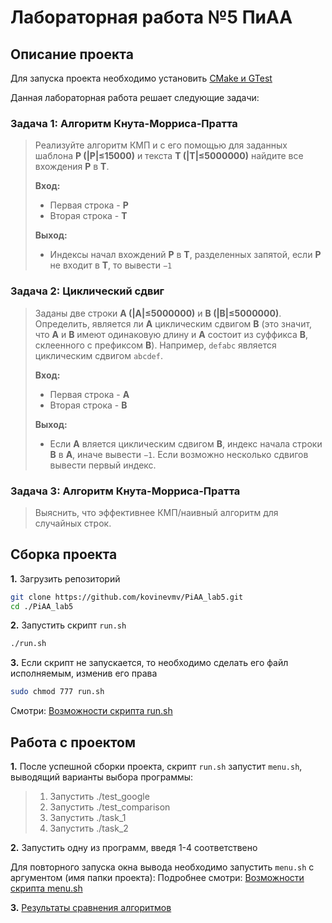 # Лабораторная работа №5 ПиАА

## Описание проекта

Для запуска проекта необходимо установить [CMake и GTest](4_sem/Lab_5/doc/howtoinstall.md)

Данная лабораторная работа решает следующие задачи:

### Задача 1: Алгоритм Кнута-Морриса-Пратта

 > Реализуйте алгоритм КМП и с его помощью для заданных шаблона **P (|P|≤15000)** и текста **T (|T|≤5000000)** найдите все вхождения **P** в **T**.
 > 
 > **Вход:**
 >  * Первая строка - **P** 
 >  * Вторая строка - **T**
 > 
 > 
 > **Выход:**
 >  * Индексы начал вхождений **P** в **T**, разделенных запятой, если **P** не входит в **T**, то вывести `−1`


### Задача 2: Циклический сдвиг

 > Заданы две строки **A (|A|≤5000000)** и **B (|B|≤5000000)**.
 > Определить, является ли **А** циклическим сдвигом **В** (это значит, что **А** и **В** имеют одинаковую длину и **А** состоит из суффикса **В**, склеенного с префиксом **В**). Например, ```defabc``` является циклическим сдвигом ```abcdef```.
 > 
 > **Вход:**
 >  * Первая строка - **A**
 >  * Вторая строка - **B**
 > 
 > 
 > **Выход:**
 >  * Если **A** вляется циклическим сдвигом **B**, индекс начала строки **B** в **A**, иначе вывести `−1`. Если возможно несколько сдвигов вывести первый индекс.

 
 ### Задача 3: Алгоритм Кнута-Морриса-Пратта

 > Выяснить, что эффективнее КМП/наивный алгоритм для случайных строк.



## Сборка проекта

**1.** Загрузить репозиторий

```bash
git clone https://github.com/kovinevmv/PiAA_lab5.git
cd ./PiAA_lab5
```

**2.** Запустить скрипт `run.sh`

```bash
./run.sh
```

**3.** Если скрипт не запускается, то необходимо сделать его файл исполняемым, изменив его права

```bash
sudo chmod 777 run.sh
```

Смотри: [Возможности скрипта run.sh](4_sem/Lab_5/doc/aboutscripts.md)

## Работа с проектом
 
**1.** После успешной сборки проекта, скрипт `run.sh` запустит `menu.sh`, выводящий варианты выбора программы:

 > 1. Запустить ./test_google     
 > 2. Запустить ./test_comparison 
 > 3. Запустить ./task_1          
 > 4. Запустить ./task_2  


**2.**  Запустить одну из программ, введя 1-4 соответствено

  Для повторного запуска окна вывода необходимо запустить `menu.sh` с аргументом (имя папки проекта):
  Подробнее смотри: [Возможности скрипта menu.sh](4_sem/Lab_5/doc/aboutscripts.md)


 **3.**  [Результаты сравнения алгоритмов](4_sem/Lab_5/doc/results.md)
 
        

